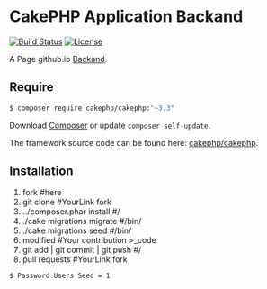 # CakePHP Application Backand

[![Build Status](https://img.shields.io/travis/cakephp/app/master.svg?style=flat-square)](http://www/backand.com.br/)
[![License](https://img.shields.io/packagist/l/cakephp/app.svg?style=flat-square)]()

A Page github.io [Backand](https://lucianocantarelli.github.io/Backand-Panel-for-Hosting/?src=https://github.com/LucianoCantarelli/Backand-Panel-for-Hosting).


## Require


``` bash
$ composer require cakephp/cakephp:"~3.3"

```
Download [Composer](http://getcomposer.org/?src=https://lucianocantarelli.github.io/Backand-Panel-for-Hosting/) or update `composer self-update`.

The framework source code can be found here: [cakephp/cakephp](https://github.com/cakephp/cakephp?src=https://lucianocantarelli.github.io/Backand-Panel-for-Hosting/).


## Installation 


1. fork #here
2. git clone #YourLink fork
3. ../composer.phar install #/
4. ./cake migrations migrate #/bin/
6. ./cake migrations seed #/bin/
7. modified #Your contribution >_code
8. git add | git commit | git push #/
9. pull requests #YourLink fork


``` bash
$ Password Users Seed = 1

```


## 
